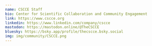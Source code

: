 ```yaml
---
name: CSCCE Staff
bio: Center for Scientific Collaboration and Community Engagement
link: https://www.cscce.org
linkedin: https://www.linkedin.com/company/cscce
mastodon: https://mastodon.online/@TheCSCCE
bluesky: https://bsky.app/profile/thecscce.bsky.social
img: img/community/CSCCE.png
---
```

